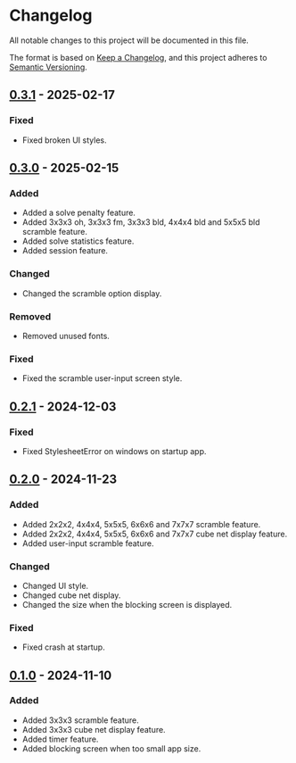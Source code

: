 # Changelog

All notable changes to this project will be documented in this file.

The format is based on [Keep a Changelog](https://keepachangelog.com/en/1.1.0/),
and this project adheres to [Semantic Versioning](https://semver.org/spec/v2.0.0.html).

## [0.3.1] - 2025-02-17

### Fixed

- Fixed broken UI styles.

## [0.3.0] - 2025-02-15

### Added

- Added a solve penalty feature.
- Added 3x3x3 oh, 3x3x3 fm, 3x3x3 bld, 4x4x4 bld and 5x5x5 bld scramble feature.
- Added solve statistics feature.
- Added session feature.

### Changed

- Changed the scramble option display.

### Removed

- Removed unused fonts.

### Fixed

- Fixed the scramble user-input screen style.

## [0.2.1] - 2024-12-03

### Fixed

- Fixed StylesheetError on windows on startup app.

## [0.2.0] - 2024-11-23

### Added

- Added 2x2x2, 4x4x4, 5x5x5, 6x6x6 and 7x7x7 scramble feature.
- Added 2x2x2, 4x4x4, 5x5x5, 6x6x6 and 7x7x7 cube net display feature.
- Added user-input scramble feature.

### Changed

- Changed UI style.
- Changed cube net display.
- Changed the size when the blocking screen is displayed.

### Fixed

- Fixed crash at startup.

## [0.1.0] - 2024-11-10

### Added

- Added 3x3x3 scramble feature.
- Added 3x3x3 cube net display feature.
- Added timer feature.
- Added blocking screen when too small app size.

[0.3.1]: https://github.com/sou-san/sctt/compare/v0.3.0...v0.3.1
[0.3.0]: https://github.com/sou-san/sctt/compare/v0.2.1...v0.3.0
[0.2.1]: https://github.com/sou-san/sctt/compare/v0.2.0...v0.2.1
[0.2.0]: https://github.com/sou-san/sctt/compare/v0.1.0...v0.2.0
[0.1.0]: https://github.com/sou-san/sctt/releases/tag/v0.1.0
